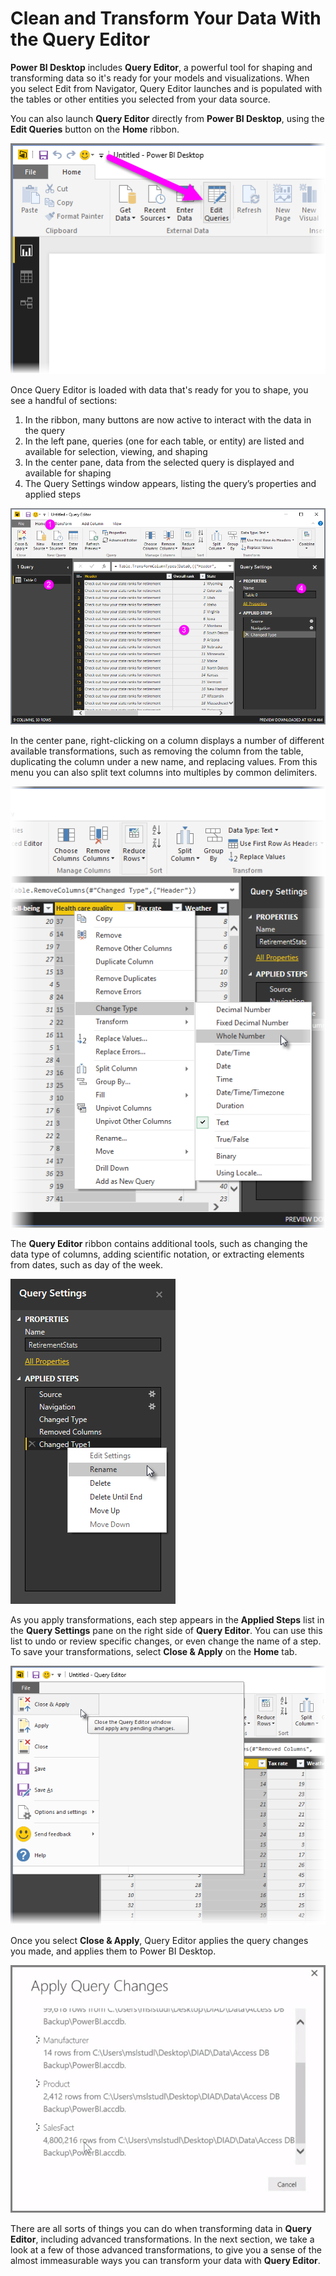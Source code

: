 <properties
   pageTitle="Clean and Transform Your Data With the Query Editor"
   description="Get data in shape for use with Power BI"
   services="powerbi"
   documentationCenter=""
   authors="davidiseminger"
   manager="mblythe"
   backup=""
   editor=""
   tags=""
   qualityFocus="no"
   qualityDate=""
   featuredVideoId="o-sinon5JYY"
   courseDuration="8m"/>

<tags
   ms.service="powerbi"
   ms.devlang="NA"
   ms.topic="get-started-article"
   ms.tgt_pltfrm="NA"
   ms.workload="powerbi"
   ms.date="09/29/2016"
   ms.author="davidi"/>

# Clean and Transform Your Data With the Query Editor

<bpt id="p1">**</bpt>Power BI Desktop<ept id="p1">**</ept> includes <bpt id="p2">**</bpt>Query Editor<ept id="p2">**</ept>, a powerful tool for shaping and transforming data so it's ready for your models and visualizations. When you select Edit from Navigator, Query Editor launches and is populated with the tables or other entities you selected from your data source.

You can also launch <bpt id="p1">**</bpt>Query Editor<ept id="p1">**</ept> directly from <bpt id="p2">**</bpt>Power BI Desktop<ept id="p2">**</ept>, using the <bpt id="p3">**</bpt>Edit Queries<ept id="p3">**</ept> button on the <bpt id="p4">**</bpt>Home<ept id="p4">**</ept> ribbon.

![](media/powerbi-learning-1-3-clean-and-transform-data-with-query-editor/1-3_1.png)

Once Query Editor is loaded with data that's ready for you to shape, you see a handful of sections:

1.  In the ribbon, many buttons are now active to interact with the data in the query
2.  In the left pane, queries (one for each table, or entity) are listed and available for selection, viewing, and shaping
3.  In the center pane, data from the selected query is displayed and available for shaping
4.  The Query Settings window appears, listing the query’s properties and applied steps

![](media/powerbi-learning-1-3-clean-and-transform-data-with-query-editor/1-3_2.png)

In the center pane, right-clicking on a column displays a number of different available transformations, such as removing the column from the table, duplicating the column under a new name, and replacing values. From this menu you can also split text columns into multiples by common delimiters.

![](media/powerbi-learning-1-3-clean-and-transform-data-with-query-editor/1-3_3.png)

The <bpt id="p1">**</bpt>Query Editor<ept id="p1">**</ept> ribbon contains additional tools, such as changing the data type of columns, adding scientific notation, or extracting elements from dates, such as day of the week.

![](media/powerbi-learning-1-3-clean-and-transform-data-with-query-editor/1-3_4.png)

As you apply transformations, each step appears in the <bpt id="p1">**</bpt>Applied Steps<ept id="p1">**</ept> list in the <bpt id="p2">**</bpt>Query Settings<ept id="p2">**</ept> pane on the right side of <bpt id="p3">**</bpt>Query Editor<ept id="p3">**</ept>. You can use this list to undo or review specific changes, or even change the name of a step. To save your transformations, select <bpt id="p1">**</bpt>Close &amp; Apply<ept id="p1">**</ept> on the <bpt id="p2">**</bpt>Home<ept id="p2">**</ept> tab.

![](media/powerbi-learning-1-3-clean-and-transform-data-with-query-editor/1-3_5.png)

Once you select <bpt id="p1">**</bpt>Close &amp; Apply<ept id="p1">**</ept>, Query Editor applies the query changes you made, and applies them to Power BI Desktop.

![](media/powerbi-learning-1-3-clean-and-transform-data-with-query-editor/1-3_6.png)

There are all sorts of things you can do when transforming data in <bpt id="p1">**</bpt>Query Editor<ept id="p1">**</ept>, including advanced transformations. In the next section, we take a look at a few of those advanced transformations, to give you a sense of the almost immeasurable ways you can transform your data with <bpt id="p1">**</bpt>Query Editor<ept id="p1">**</ept>.
